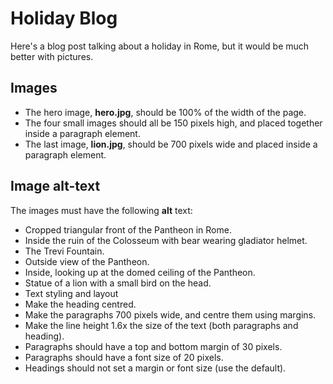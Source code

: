 # Holiday Blog
Here's a blog post talking about a holiday in Rome, but it would be much better with pictures.

## Images
* The hero image, **hero.jpg**, should be 100% of the width of the page.
* The four small images should all be 150 pixels high, and placed together inside a paragraph element.
*  The last image, **lion.jpg**, should be 700 pixels wide and placed inside a paragraph element.
## Image alt-text
The images must have the following **alt** text:

* Cropped triangular front of the Pantheon in Rome.
* Inside the ruin of the Colosseum with bear wearing gladiator helmet.
* The Trevi Fountain.
* Outside view of the Pantheon.
* Inside, looking up at the domed ceiling of the Pantheon.
* Statue of a lion with a small bird on the head.
* Text styling and layout
* Make the heading centred.
* Make the paragraphs 700 pixels wide, and centre them using margins.
* Make the line height 1.6x the size of the text (both paragraphs and heading).
* Paragraphs should have a top and bottom margin of 30 pixels.
* Paragraphs should have a font size of 20 pixels.
* Headings should not set a margin or font size (use the default).
